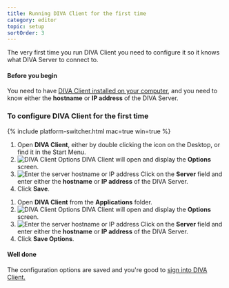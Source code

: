```yaml
---
title: Running DIVA Client for the first time
category: editor
topic: setup
sortOrder: 3
---
```


The very first time you run DIVA Client you need to configure it so it knows what DIVA Server to connect to.

<div class="note note--collapse">
  <h4 class="note__title"><i class="fa fa-hand-stop-o"></i> Before you begin</a></h4>
  <div class="note__body">
    <p>You need to have <a href="/v2/articles/installing-diva-client.html">DIVA Client installed on your computer</a>, and you need to know either the <strong>hostname</strong> or <strong>IP address</strong> of the DIVA Server.</p>
  </div>
</div>

### To configure DIVA Client for the first time

{% include platform-switcher.html mac=true win=true %}

<div class="platform-win">
  <ol>
    <li>Open <strong>DIVA Client</strong>, either by double clicking the icon on the Desktop, or find it in the Start Menu.</li>
    <li>
      <img src="/images/v2/win/diva-client-options.png" alt="DIVA Client Options"/>
      DIVA Client will open and display the <strong>Options</strong> screen.
    </li>
    <li>
      <img src="/images/v2/win/diva-client-options-server.png" alt="Enter the server hostname or IP address"/>
      Click on the <strong>Server</strong> field and enter either the <strong>hostname</strong> or <strong>IP address</strong> of the DIVA Server.
    </li>
    <li>Click <strong>Save</strong>.</li>
  </ol>
</div>

<div class="platform-mac">
<ol>
  <li>Open <strong>DIVA Client</strong> from the <strong>Applications</strong> folder.</li>
  <li>
    <img src="/images/v2/mac/diva-client-options.png" alt="DIVA Client Options"/>
    DIVA Client will open and display the <strong>Options</strong> screen.
  </li>
  <li>
    <img src="/images/v2/mac/diva-client-options-server.png" alt="Enter the server hostname or IP address"/>
    Click on the <strong>Server</strong> field and enter either the <strong>hostname</strong> or <strong>IP address</strong> of the DIVA Server.
  </li>
  <li>Click <strong>Save Options</strong>.</li>
</ol>
</div>

<div class="note note--success">
  <h4 class="note__title"><i class="fa fa-check-circle"></i> Well done</h4>
  <p>The configuration options are saved and you're good to <a href="/v2/articles/signing-into-diva-client.html">sign into DIVA Client.</p>
</div>
